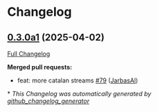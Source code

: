 # Changelog

## [0.3.0a1](https://github.com/OpenVoiceOS/ovos-skill-news/tree/0.3.0a1) (2025-04-02)

[Full Changelog](https://github.com/OpenVoiceOS/ovos-skill-news/compare/0.2.2...0.3.0a1)

**Merged pull requests:**

- feat: more catalan streams [\#79](https://github.com/OpenVoiceOS/ovos-skill-news/pull/79) ([JarbasAl](https://github.com/JarbasAl))



\* *This Changelog was automatically generated by [github_changelog_generator](https://github.com/github-changelog-generator/github-changelog-generator)*
